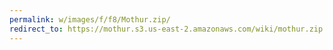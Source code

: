 ```yaml
---
permalink: w/images/f/f8/Mothur.zip/
redirect_to: https://mothur.s3.us-east-2.amazonaws.com/wiki/mothur.zip
---
```


